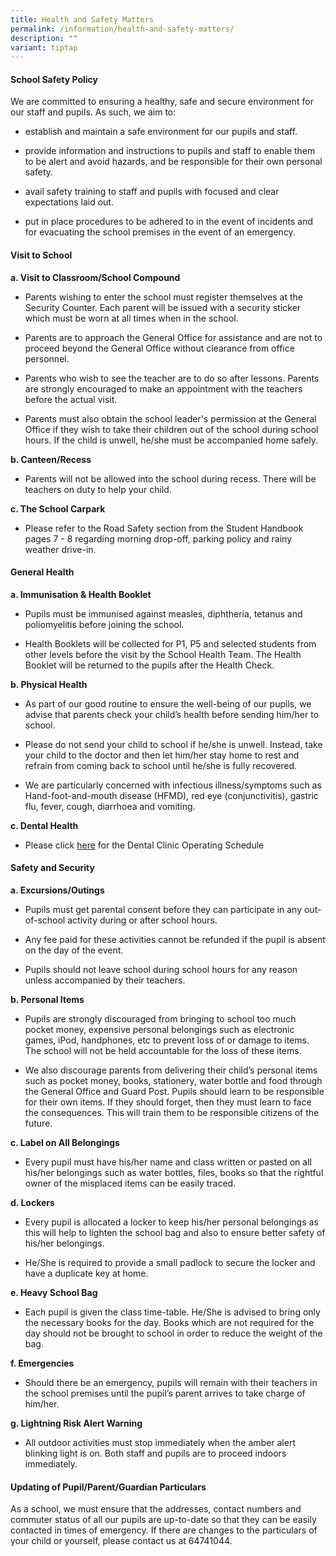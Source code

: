 ```yaml
---
title: Health and Safety Matters
permalink: /information/health-and-safety-matters/
description: ""
variant: tiptap
---
```

<h4><strong>School Safety Policy</strong></h4><p>We are committed to ensuring a healthy, safe and secure environment for our staff and pupils. As such, we aim to:</p><ul data-tight="true" class="tight"><li><p>establish and maintain a safe environment for our pupils and staff.</p></li><li><p>provide information and instructions to pupils and staff to enable them to be alert and avoid hazards, and be responsible for their own personal safety.</p></li><li><p>avail safety training to staff and pupils with focused and clear expectations laid out.</p></li><li><p>put in place procedures to be adhered to in the event of incidents and for evacuating the school premises in the event of an emergency.</p></li></ul><h4><strong>Visit to School</strong></h4><p><strong>a. Visit to Classroom/School Compound</strong></p><ul data-tight="true" class="tight"><li><p>Parents wishing to enter the school must register themselves at the Security Counter. Each parent will be issued&nbsp;with a security sticker which must be worn at all times when in the school.</p></li><li><p>Parents are to approach the General Office for assistance and are not to proceed beyond the General Office without clearance from office personnel.</p></li><li><p>Parents who wish to see the teacher are to do so after lessons. Parents are strongly encouraged to make an appointment&nbsp;with the teachers before the actual visit.</p></li><li><p>Parents must also obtain the school leader's permission at the General Office if they wish to take their children out of the school during school hours. If the child is unwell, he/she must be accompanied home safely.</p></li></ul><p><strong>b. Canteen/Recess</strong></p><ul data-tight="true" class="tight"><li><p>Parents will not be allowed into the school during recess. There will be teachers on duty to help your child.</p></li></ul><p><strong>c. The School Carpark</strong></p><ul data-tight="true" class="tight"><li><p>Please refer to the Road Safety section from the Student Handbook pages 7 - 8 regarding morning drop-off, parking policy and rainy weather drive-in.</p></li></ul><h4><strong>General Health</strong></h4><p><strong>a. Immunisation &amp; Health Booklet</strong></p><ul data-tight="true" class="tight"><li><p>Pupils must be immunised against measles, diphtheria, tetanus and poliomyelitis before joining the school.</p></li><li><p>Health Booklets will be collected for P1, P5 and selected students from other levels before the visit by the School Health Team. The Health Booklet will be returned to the pupils after the Health Check.</p></li></ul><p><strong>b. Physical Health</strong></p><ul data-tight="true" class="tight"><li><p>As part of our good routine to ensure the well-being of our pupils, we advise that parents check your child’s health before sending him/her to school.</p></li><li><p>Please do not send your child to school if he/she is unwell. Instead, take your child to the doctor and then let him/her stay home to rest and refrain from coming back to school until he/she is fully recovered.</p></li><li><p>We are particularly concerned with infectious illness/symptoms such as Hand-foot-and-mouth disease (HFMD), red eye (conjunctivitis), gastric flu, fever, cough, diarrhoea and vomiting.</p></li></ul><p><strong>c. Dental Health</strong></p><ul data-tight="true" class="tight"><li><p>Please click <a href="https://www.queenstownpri.moe.edu.sg/information/facilities-and-services/dental/" rel="noopener noreferrer nofollow" target="_blank">here</a> for the Dental Clinic Operating Schedule</p></li></ul><h4><strong>Safety and Security</strong></h4><p><strong>a. Excursions/Outings</strong></p><ul data-tight="true" class="tight"><li><p>Pupils must get parental consent before they can participate in any out-of-school activity during or after school hours.</p></li><li><p>Any fee paid for these activities cannot be refunded if the pupil is absent on the day of the event.</p></li><li><p>Pupils should not leave school during school hours for any reason unless accompanied by their teachers.</p></li></ul><p><strong>b. Personal Items</strong></p><ul data-tight="true" class="tight"><li><p>Pupils are strongly discouraged from bringing to school too much pocket money, expensive personal belongings such as electronic games, iPod, handphones, etc to prevent loss of or damage to items. The school will not be held accountable for the loss of these items.</p></li><li><p>We also discourage parents from delivering their child’s personal items such as pocket money, books, stationery, water bottle and food through the General Office and Guard Post. Pupils should learn to be responsible for their own items. If they should forget, then they must learn to face the consequences. This will train them to be responsible citizens of the future.</p></li></ul><p><strong>c. Label on All Belongings</strong></p><ul data-tight="true" class="tight"><li><p>Every pupil must have his/her name and class written or pasted on all his/her belongings such as water bottles, files, books so that the rightful owner of the misplaced items can be easily traced.</p></li></ul><p><strong>d. Lockers</strong></p><ul data-tight="true" class="tight"><li><p>Every pupil is allocated a locker to keep his/her personal belongings as this will help to lighten the school bag and also to ensure better safety of his/her belongings.</p></li><li><p>He/She is required to provide a small padlock to secure the locker and have a duplicate key at home.</p></li></ul><p><strong>e. Heavy School Bag</strong></p><ul data-tight="true" class="tight"><li><p>Each pupil is given the class time-table. He/She is advised to bring only the necessary books for the day. Books which are not required for the day should not be brought to school in order to reduce the weight of the bag.</p></li></ul><p><strong>f. Emergencies</strong></p><ul data-tight="true" class="tight"><li><p>Should there be an emergency, pupils will remain with their teachers in the school premises until the pupil’s parent arrives to take charge of him/her.</p></li></ul><p><strong>g. Lightning Risk Alert Warning</strong></p><ul data-tight="true" class="tight"><li><p>All outdoor activities must stop immediately when the amber alert blinking light is on. Both staff and pupils are to proceed indoors immediately.</p></li></ul><h4><strong>Updating of Pupil/Parent/Guardian Particulars</strong></h4><p>As a school, we must ensure that the addresses, contact numbers and commuter status of all our pupils are up-to-date so that they can be easily contacted in times of emergency. If there are changes to the particulars of your child or yourself, please contact us at 64741044.</p>